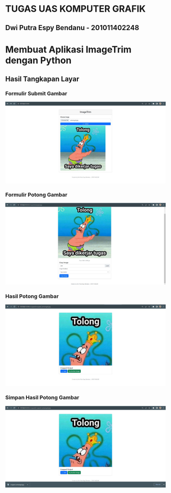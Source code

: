 # TUGAS UAS KOMPUTER GRAFIK
## Dwi Putra Espy Bendanu - 201011402248

# Membuat Aplikasi ImageTrim dengan Python

## Hasil Tangkapan Layar
### Formulir Submit Gambar
![enter image description here](https://github.com/ignabenz/tugas-uas-komgraf/blob/main/assets/form.jpg?raw=true)
### Formulir Potong Gambar
![enter image description here](https://github.com/ignabenz/tugas-uas-komgraf/blob/main/assets/crop.jpg?raw=true)
### Hasil Potong Gambar
![enter image description here](https://github.com/ignabenz/tugas-uas-komgraf/blob/main/assets/result.jpg?raw=true)
### Simpan Hasil Potong Gambar
![enter image description here](https://github.com/ignabenz/tugas-uas-komgraf/blob/main/assets/save.jpg?raw=true)
